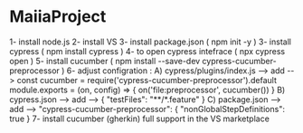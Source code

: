 # MaiiaProject
1- install node.js
2- install VS
3- install package.json ( npm init -y )
3- install cypress ( npm install cypress )
4- to open cypress intefrace ( npx cypress open )
5- install cucumber ( npm install --save-dev cypress-cucumber-preprocessor )
6- adjust configration :
	A) cypress/plugins/index.js --> add --> const cucumber = require('cypress-cucumber-preprocessor').default
									module.exports = (on, config) => {
  									on('file:preprocessor', cucumber())
									}
	B) cypress.json --> add --> { "testFiles": "**/*.feature" }
	C) package.json --> add --> "cypress-cucumber-preprocessor": { "nonGlobalStepDefinitions": true }
7- install cucumber (gherkin) full support in the VS marketplace
